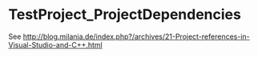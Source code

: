 # TestProject_ProjectDependencies
See http://blog.milania.de/index.php?/archives/21-Project-references-in-Visual-Studio-and-C++.html
